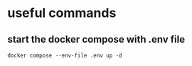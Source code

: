 # useful commands

## start the docker compose with .env file

~~~
docker compose --env-file .env up -d
~~~